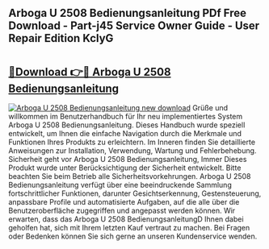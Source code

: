 ## Arboga U 2508 Bedienungsanleitung PDf Free Download - Part-j45 Service Owner Guide - User Repair Edition KclyG

# <h2><a href="http://df1hipp.blite.top/?on=Arboga+U+2508+Bedienungsanleitung">🔗Download 👉🔴 Arboga U 2508 Bedienungsanleitung</a></h2>

[![Arboga U 2508 Bedienungsanleitung new download](https://i.imgur.com/lujVjoI.png)](http://df1hipp.blite.top/?on=Arboga+U+2508+Bedienungsanleitung)
Grüße und willkommen im Benutzerhandbuch für Ihr neu implementiertes System Arboga U 2508 Bedienungsanleitung. Dieses Handbuch wurde speziell entwickelt, um Ihnen die einfache Navigation durch die Merkmale und Funktionen Ihres Produkts zu erleichtern. Im Inneren finden Sie detaillierte Anweisungen zur Installation, Verwendung, Wartung und Fehlerbehebung. Sicherheit geht vor Arboga U 2508 Bedienungsanleitung, Immer Dieses Produkt wurde unter Berücksichtigung der Sicherheit entwickelt. Bitte beachten Sie beim Betrieb alle Sicherheitsvorkehrungen. Arboga U 2508 Bedienungsanleitung verfügt über eine beeindruckende Sammlung fortschrittlicher Funktionen, darunter Gesichtserkennung, Gestensteuerung, anpassbare Profile und automatisierte Aufgaben, auf die alle über die Benutzeroberfläche zugegriffen und angepasst werden können. Wir erwarten, dass das Arboga U 2508 BedienungsanleitungD Ihnen dabei geholfen hat, sich mit Ihrem letzten Kauf vertraut zu machen. Bei Fragen oder Bedenken können Sie sich gerne an unseren Kundenservice wenden.
